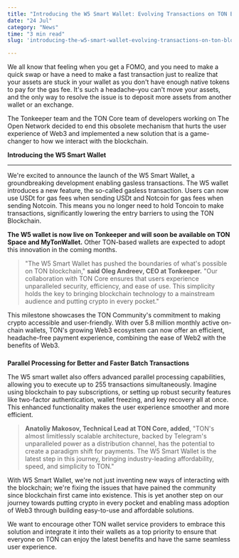 ```yaml
---
title: "Introducing the W5 Smart Wallet: Evolving Transactions on TON Blockchain"
date: "24 Jul"
category: "News"
time: "3 min read"
slug: 'introducing-the-w5-smart-wallet-evolving-transactions-on-ton-blockchain'

---
```



We all know that feeling when you get a FOMO, and you need to make a quick swap or have a need to make a fast transaction just to realize that your assets are stuck in your wallet as you don't have enough native tokens to pay for the gas fee. It's such a headache–you can't move your assets, and the only way to resolve the issue is to deposit more assets from another wallet or an exchange.

The Tonkeeper team and the TON Core team of developers working on The Open Network decided to end this obsolete mechanism that hurts the user experience of Web3 and implemented a new solution that is a game-changer to how we interact with the blockchain.

**Introducing the W5 Smart Wallet**


---------------------------------------

We're excited to announce the launch of the W5 Smart Wallet, a groundbreaking development enabling gasless transactions. The W5 wallet introduces a new feature, the so-called gasless transaction. Users can now use USDt for gas fees when sending USDt and Notcoin for gas fees when sending Notcoin. This means you no longer need to hold Toncoin to make transactions, significantly lowering the entry barriers to using the TON Blockchain.

**The W5 wallet is now live on Tonkeeper and will soon be available on TON Space and MyTonWallet.** Other TON-based wallets are expected to adopt this innovation in the coming months.

> "The W5 Smart Wallet has pushed the boundaries of what's possible on TON blockchain," **said Oleg Andreev, CEO at Tonkeeper.** "Our collaboration with TON Core ensures that users experience unparalleled security, efficiency, and ease of use. This simplicity holds the key to bringing blockchain technology to a mainstream audience and putting crypto in every pocket."

This milestone showcases the TON Community's commitment to making crypto accessible and user-friendly. With over 5.8 million monthly active on-chain wallets, TON's growing Web3 ecosystem can now offer an efficient, headache-free payment experience, combining the ease of Web2 with the benefits of Web3.

### 

**Parallel Processing for Better and Faster Batch Transactions**

The W5 smart wallet also offers advanced parallel processing capabilities, allowing you to execute up to 255 transactions simultaneously. Imagine using blockchain to pay subscriptions, or setting up robust security features like two-factor authentication, wallet freezing, and key recovery all at once. This enhanced functionality makes the user experience smoother and more efficient.

> **Anatoliy Makosov, Technical Lead at TON Core, added**, "TON's almost limitlessly scalable architecture, backed by Telegram's unparalleled power as a distribution channel, has the potential to create a paradigm shift for payments. The W5 Smart Wallet is the latest step in this journey, bringing industry-leading affordability, speed, and simplicity to TON."

With W5 Smart Wallet, we're not just inventing new ways of interacting with the blockchain; we're fixing the issues that have pained the community since blockchain first came into existence. This is yet another step on our journey towards putting crypto in every pocket and enabling mass adoption of Web3 through building easy-to-use and affordable solutions.

We want to encourage other TON wallet service providers to embrace this solution and integrate it into their wallets as a top priority to ensure that everyone on TON can enjoy the latest benefits and have the same seamless user experience.

